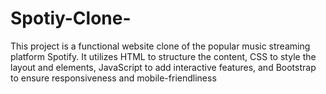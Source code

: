 # Spotiy-Clone-
This project is a functional website clone of the popular music streaming platform Spotify. It utilizes HTML to structure the content, CSS to style the layout and elements, JavaScript to add interactive features, and Bootstrap to ensure responsiveness and mobile-friendliness
